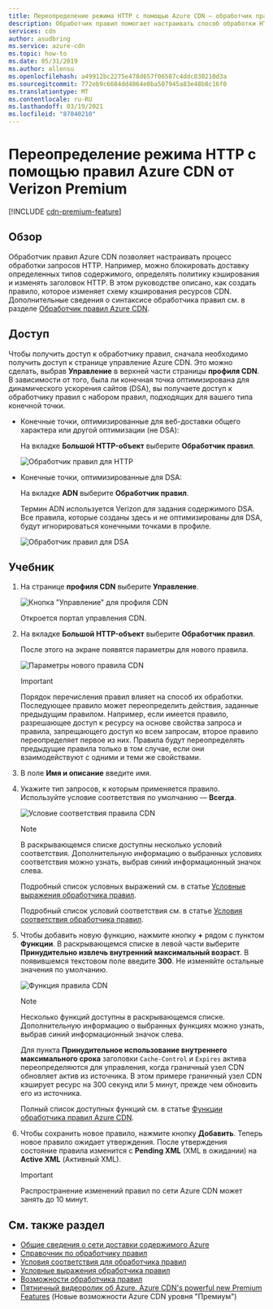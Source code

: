 ```yaml
---
title: Переопределение режима HTTP с помощью Azure CDN — обработчик правил Verizon Premium
description: Обработчик правил помогает настраивать способ обработки HTTP-запросов в Azure CDN от Verizon Premium, включая блокировку доставки определенных типов содержимого, определение политики кэширования и изменение заголовков HTTP.
services: cdn
author: asudbring
ms.service: azure-cdn
ms.topic: how-to
ms.date: 05/31/2019
ms.author: allensu
ms.openlocfilehash: a49912bc2275e478d657f06587c4ddc830210d3a
ms.sourcegitcommit: 772eb9c6684dd4864e0ba507945a83e48b8c16f0
ms.translationtype: MT
ms.contentlocale: ru-RU
ms.lasthandoff: 03/19/2021
ms.locfileid: "87040210"
---
```

# <a name="override-http-behavior-using-the-azure-cdn-from-verizon-premium-rules-engine"></a>Переопределение режима HTTP с помощью правил Azure CDN от Verizon Premium

[!INCLUDE [cdn-premium-feature](../../includes/cdn-premium-feature.md)]

## <a name="overview"></a>Обзор

Обработчик правил Azure CDN позволяет настраивать процесс обработки запросов HTTP. Например, можно блокировать доставку определенных типов содержимого, определять политику кэширования и изменять заголовок HTTP. В этом руководстве описано, как создать правило, которое изменяет схему кэширования ресурсов CDN. Дополнительные сведения о синтаксисе обработчика правил см. в разделе [Обработчик правил Azure CDN](cdn-verizon-premium-rules-engine-reference.md).

## <a name="access"></a>Доступ

Чтобы получить доступ к обработчику правил, сначала необходимо получить доступ к странице управление Azure CDN. Это можно сделать, выбрав **Управление** в верхней части страницы **профиля CDN**. В зависимости от того, была ли конечная точка оптимизирована для динамического ускорения сайтов (DSA), вы получаете доступ к обработчику правил с набором правил, подходящих для вашего типа конечной точки.

- Конечные точки, оптимизированные для веб-доставки общего характера или другой оптимизации (не DSA):
    
    На вкладке **Большой HTTP-объект** выберите **Обработчик правил**.

    ![Обработчик правил для HTTP](./media/cdn-rules-engine/cdn-http-rules-engine.png)

- Конечные точки, оптимизированные для DSA:
    
    На вкладке **ADN** выберите **Обработчик правил**.
    
    Термин ADN используется Verizon для задания содержимого DSA. Все правила, которые созданы здесь и не оптимизированы для DSA, будут игнорироваться конечными точками в профиле.

    ![Обработчик правил для DSA](./media/cdn-rules-engine/cdn-dsa-rules-engine.png)

## <a name="tutorial"></a>Учебник

1. На странице **профиля CDN** выберите **Управление**.
   
    ![Кнопка "Управление" для профиля CDN](./media/cdn-rules-engine/cdn-manage-btn.png)
   
    Откроется портал управления CDN.

2. На вкладке **Большой HTTP-объект** выберите **Обработчик правил**.
   
    После этого на экране появятся параметры для нового правила.
   
    ![Параметры нового правила CDN](./media/cdn-rules-engine/cdn-new-rule.png)
   
   > [!IMPORTANT]
   > Порядок перечисления правил влияет на способ их обработки. Последующее правило может переопределить действия, заданные предыдущим правилом. Например, если имеется правило, разрешающее доступ к ресурсу на основе свойства запроса и правила, запрещающего доступ ко всем запросам, второе правило переопределяет первое из них. Правила будут переопределять предыдущие правила только в том случае, если они взаимодействуют с одними и теми же свойствами.
   >

3. В поле **Имя и описание** введите имя.

4. Укажите тип запросов, к которым применяется правило. Используйте условие соответствия по умолчанию — **Всегда**.
   
   ![Условие соответствия правила CDN](./media/cdn-rules-engine/cdn-request-type.png)
   
   > [!NOTE]
   > В раскрывающемся списке доступны несколько условий соответствия. Дополнительную информацию о выбранных условиях соответствия можно узнать, выбрав синий информационный значок слева.
   >
   >  Подробный список условных выражений см. в статье [Условные выражения обработчика правил](cdn-verizon-premium-rules-engine-reference-match-conditions.md).
   >  
   > Подробный список условий соответствия см. в статье [Условия соответствия обработчика правил](cdn-verizon-premium-rules-engine-reference-match-conditions.md).
   >
   >

5. Чтобы добавить новую функцию, нажмите кнопку **+** рядом с пунктом **Функции**.  В раскрывающемся списке в левой части выберите **Принудительно извлечь внутренний максимальный возраст**.  В появившемся текстовом поле введите **300**. Не изменяйте остальные значения по умолчанию.
   
   ![Функция правила CDN](./media/cdn-rules-engine/cdn-new-feature.png)
   
   > [!NOTE]
   > Несколько функций доступны в раскрывающемся списке. Дополнительную информацию о выбранных функциях можно узнать, выбрав синий информационный значок слева.
   >
   > Для пункта **Принудительное использование внутреннего максимального срока** заголовки `Cache-Control` и `Expires` актива переопределяются для управления, когда граничный узел CDN обновляет актив из источника. В этом примере граничный узел CDN кэширует ресурс на 300 секунд или 5 минут, прежде чем обновить его из источника.
   >
   > Полный список доступных функций см. в статье [Функции обработчика правил Azure CDN](cdn-verizon-premium-rules-engine-reference-features.md).
   >
   >

6. Чтобы сохранить новое правило, нажмите кнопку **Добавить**.  Теперь новое правило ожидает утверждения. После утверждения состояние правила изменится с **Pending XML** (XML в ожидании) на **Active XML** (Активный XML).
   
   > [!IMPORTANT]
   > Распространение изменений правил по сети Azure CDN может занять до 10 минут.
   >
   >

## <a name="see-also"></a>См. также раздел

- [Общие сведения о сети доставки содержимого Azure](cdn-overview.md)
- [Справочник по обработчику правил](cdn-verizon-premium-rules-engine-reference.md)
- [Условия соответствия для обработчика правил](cdn-verizon-premium-rules-engine-reference-match-conditions.md)
- [Условные выражения обработчика правил](cdn-verizon-premium-rules-engine-reference-conditional-expressions.md)
- [Возможности обработчика правил](cdn-verizon-premium-rules-engine-reference-features.md)
- [Пятничный видеоролик об Azure. Azure CDN's powerful new Premium Features](https://azure.microsoft.com/documentation/videos/azure-cdns-powerful-new-premium-features/) (Новые возможности Azure CDN уровня "Премиум")